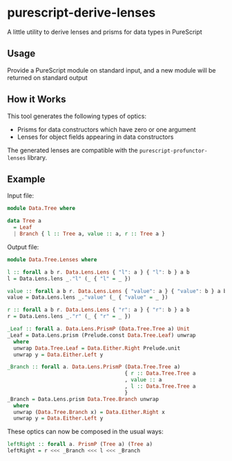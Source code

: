 # purescript-derive-lenses

A little utility to derive lenses and prisms for data types in PureScript

## Usage

Provide a PureScript module on standard input, and a new module will be returned on standard output

## How it Works

This tool generates the following types of optics:

- Prisms for data constructors which have zero or one argument
- Lenses for object fields appearing in data constructors

The generated lenses are compatible with the `purescript-profunctor-lenses` library.

## Example

Input file:

```purescript
module Data.Tree where

data Tree a
  = Leaf
  | Branch { l :: Tree a, value :: a, r :: Tree a }
```

Output file:

```purescript
module Data.Tree.Lenses where

l :: forall a b r. Data.Lens.Lens { "l": a } { "l": b } a b
l = Data.Lens.lens _."l" (_ { "l" = _ })

value :: forall a b r. Data.Lens.Lens { "value": a } { "value": b } a b
value = Data.Lens.lens _."value" (_ { "value" = _ })

r :: forall a b r. Data.Lens.Lens { "r": a } { "r": b } a b
r = Data.Lens.lens _."r" (_ { "r" = _ })

_Leaf :: forall a. Data.Lens.PrismP (Data.Tree.Tree a) Unit
_Leaf = Data.Lens.prism (Prelude.const Data.Tree.Leaf) unwrap
  where
  unwrap Data.Tree.Leaf = Data.Either.Right Prelude.unit
  unwrap y = Data.Either.Left y

_Branch :: forall a. Data.Lens.PrismP (Data.Tree.Tree a)
                                      { r :: Data.Tree.Tree a
                                      , value :: a
                                      , l :: Data.Tree.Tree a
                                      }
_Branch = Data.Lens.prism Data.Tree.Branch unwrap
  where
  unwrap (Data.Tree.Branch x) = Data.Either.Right x
  unwrap y = Data.Either.Left y
```

These optics can now be composed in the usual ways:

```purescript
leftRight :: forall a. PrismP (Tree a) (Tree a)
leftRight = r <<< _Branch <<< l <<< _Branch
```
